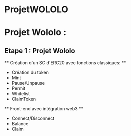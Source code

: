 # ProjetWOLOLO

# Projet Wololo :

## Etape 1 : Projet Wololo 

** Création d'un SC d'ERC20 avec fonctions classiques: **
- Création du token
- Mint
- Pause/Unpause
- Permit
- Whitelist
- ClaimToken

** Front-end avec intégration web3 **
- Connect/Disconnect
- Balance
- Claim 
